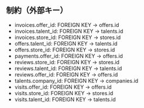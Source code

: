 ## 制約（外部キー）

- invoices.offer_id: FOREIGN KEY → offers.id
- invoices.talent_id: FOREIGN KEY → talents.id
- invoices.store_id: FOREIGN KEY → stores.id
- offers.talent_id: FOREIGN KEY → talents.id
- offers.store_id: FOREIGN KEY → stores.id
- payments.offer_id: FOREIGN KEY → offers.id
- reviews.store_id: FOREIGN KEY → stores.id
- reviews.talent_id: FOREIGN KEY → talents.id
- reviews.offer_id: FOREIGN KEY → offers.id
- talents.company_id: FOREIGN KEY → companies.id
- visits.offer_id: FOREIGN KEY → offers.id
- visits.store_id: FOREIGN KEY → stores.id
- visits.talent_id: FOREIGN KEY → talents.id
